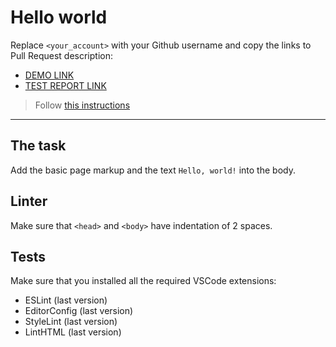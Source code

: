 # Hello world

Replace `<your_account>` with your Github username and copy the links to Pull Request description:
- [DEMO LINK](https://Olena-Illiushyna.github.io/layout_hello-world/)
- [TEST REPORT LINK](https://Olena-Illiushyna.github.io/layout_hello-world/report/html_report/)

> Follow [this instructions](https://mate-academy.github.io/layout_task-guideline/#how-to-solve-the-layout-tasks-on-github)
___

## The task

Add the basic page markup and the text `Hello, world!` into the body.

## Linter

Make sure that `<head>` and `<body>` have indentation of 2 spaces.

## Tests

Make sure that you installed all the required VSCode extensions:

- ESLint (last version)
- EditorConfig (last version)
- StyleLint (last version)
- LintHTML (last version)
